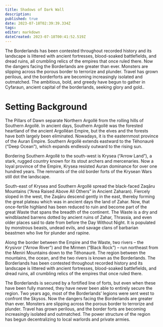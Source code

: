 ```yaml
---
title: Shadows of Dark Wall
description: 
published: true
date: 2023-07-18T02:39:39.334Z
tags: 
editor: markdown
dateCreated: 2023-07-18T00:41:52.519Z
---
```


The Borderlands has been contested throughout recorded history and its landscape is littered with ancient fortresses, blood-soaked battlefields, and dread ruins, all crumbling relics of the empires that once ruled there. Now the dangers facing the Borderlands are greater than ever. Monsters are slipping across the porous border to terrorize and plunder. Travel has grown perilous, and the borderforts are becoming increasingly isolated and outmatched. The ambitious, bold, and greedy have begun to gather in Cyfaraun, ancient capital of the borderlands, seeking glory and gold..

# Setting Background
The Pillars of Dawn separate Northern Argollë from the rolling hills of Southern Argollë. In ancient days, Southern Argollë was the forested heartland of the ancient Argollëan Empire, but the elves and the forests have both largely been eliminated. Nowadays, it is the easternmost province of the Auran Empire. Southern Argollë extends eastward to the Tëhonaurë (“Deep Ocean”), which expands endlessly outward to the rising sun.

Bordering Southern Argollë to the south-west is Krysea (“Arrow Land”), a stark, rugged country known for its stout archers and mercenaries. Now a loyal province of the Empire, Krysea resisted Auran dominance for over one hundred years. The remnants of the old border forts of the Krysean Wars still dot the landscape.

 South-east of Krysea and Southern Argollë spread the black-faced Zaqāru Mountains (“Area Raised Above All Others” in Ancient Zaharan). Fiercely sloped in the west, the Zaqāru descend gently in the east, thereby forming the great plateau which was in ancient days the land of Zahar. Now, that once-fertile highland has been reduced to ruin and become part of the great Waste that spans the breadth of the continent. The Waste is a dry and windblasted barrens dotted by ancient ruins of Zahar, Thrassia, and even older places said to date from before the Day Without Night. It is populated by monstrous beasts, undead evils, and savage clans of barbarian beastmen who live for plunder and rapine.

Along the border between the Empire and the Waste, two rivers – the Krysivor (“Arrow River”) and the Mirmen (“Black Rock”) – run northeast from the Meniri Mountains down to the Tëhonaurë. The region between the mountains, the ocean, and the two rivers is known as the Borderlands. The Borderlands has been contested throughout recorded history and its landscape is littered with ancient fortresses, blood-soaked battlefields, and dread ruins, all crumbling relics of the empires that once ruled there.

The Borderlands is secured by a fortified line of forts, but even when these have been fully manned, they have never been able to entirely secure the region. Two years ago, most of the Borderlands’ legions were sent west to confront the Skysos. Now the dangers facing the Borderlands are greater than ever. Monsters are slipping across the porous border to terrorize and plunder. Travel has grown perilous, and the border forts are becoming increasingly isolated and outmatched. The power structure of the region has begun decentralizing to local warlords and private armies.